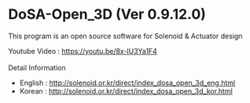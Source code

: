 # DoSA-Open_3D (Ver 0.9.12.0)

This program is an open source software for Solenoid &amp; Actuator design

Youtube Video : https://youtu.be/8x-lU3Ya1F4
<br><br>
Detail Information
 - English : http://solenoid.or.kr/direct/index_dosa_open_3d_eng.html
 - Korean  : http://solenoid.or.kr/direct/index_dosa_open_3d_kor.html
<br><br>
<img src="http://www.solenoid.or.kr/openactuator/DoSA_Open/DoSA-Open_3D.png" border="0" alt="">
